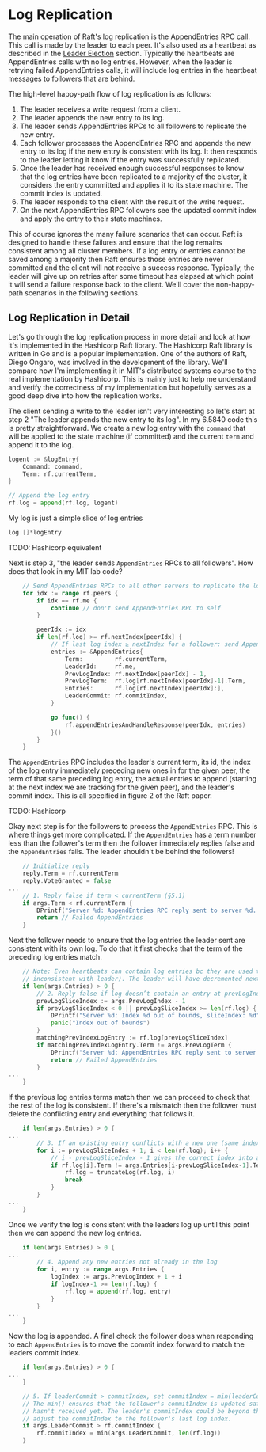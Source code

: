 # Log Replication

The main operation of Raft's log replication is the AppendEntries RPC call. This call is made by the leader to each peer. It's also used as a heartbeat as described in the [Leader Election](./leader-election.md) section. Typically the heartbeats are AppendEntries calls with no log entries. However, when the leader is retrying failed AppendEntries calls, it will include log entries in the heartbeat messages to followers that are behind.

The high-level happy-path flow of log replication is as follows:

1. The leader receives a write request from a client.
2. The leader appends the new entry to its log.
3. The leader sends AppendEntries RPCs to all followers to replicate the new entry.
4. Each follower processes the AppendEntries RPC and appends the new entry to its log if the new entry is consistent with its log. It then responds to the leader letting it know if the entry was successfully replicated.
5. Once the leader has received enough successful responses to know that the log entries have been replicated to a majority of the cluster, it considers the entry committed and applies it to its state machine. The commit index is updated.
6. The leader responds to the client with the result of the write request.
7. On the next AppendEntries RPC followers see the updated commit index and apply the entry to their state machines.

This of course ignores the many failure scenarios that can occur. Raft is designed to handle these failures and ensure that the log remains consistent among all cluster members. If a log entry or entries cannot be saved among a majority then Raft ensures those entries are never committed and the client will not receive a success response. Typically, the leader will give up on retries after some timeout has elapsed at which point it will send a failure response back to the client. We'll cover the non-happy-path scenarios in the following sections.

## Log Replication in Detail

Let's go through the log replication process in more detail and look at how it's implemented in the Hashicorp Raft library. The Hashicorp Raft library is written in Go and is a popular implementation. One of the authors of Raft, Diego Ongaro, was involved in the development of the library. We'll compare how I'm implementing it in MIT's distributed systems course to the real implementation by Hashicorp. This is mainly just to help me understand and verify the correctness of my implementation but hopefully serves as a good deep dive into how the replication works.

The client sending a write to the leader isn't very interesting so let's start at step 2 "The leader appends the new entry to its log". In my 6.5840 code this is pretty straightforward. We create a new log entry with the `command` that will be applied to the state machine (if committed) and the current `term` and append it to the log.

```go
logent := &logEntry{
	Command: command,
	Term: rf.currentTerm,
}

// Append the log entry
rf.log = append(rf.log, logent)
```

My log is just a simple slice of log entries

```go
log []*logEntry
```

TODO: Hashicorp equivalent

Next is step 3, "the leader sends `AppendEntries` RPCs to all followers". How does that look in my MIT lab code?

```go
	// Send AppendEntries RPCs to all other servers to replicate the log
	for idx := range rf.peers {
		if idx == rf.me {
			continue // don't send AppendEntries RPC to self
		}

		peerIdx := idx
		if len(rf.log) >= rf.nextIndex[peerIdx] {
			// If last log index ≥ nextIndex for a follower: send AppendEntries RPC with log entries starting at nextIndex
			entries := &AppendEntries{
				Term:         rf.currentTerm,
				LeaderId:     rf.me,
				PrevLogIndex: rf.nextIndex[peerIdx] - 1,
				PrevLogTerm:  rf.log[rf.nextIndex[peerIdx]-1].Term,
				Entries:      rf.log[rf.nextIndex[peerIdx]:],
				LeaderCommit: rf.commitIndex,
			}

			go func() {
				rf.appendEntriesAndHandleResponse(peerIdx, entries)
			}()
		}
	}
```

The `AppendEntries` RPC includes the leader's current term, its id, the index of the log entry immediately preceding new ones in for the given peer, the term of that same preceding log entry, the actual entries to append (starting at the next index we are tracking for the given peer), and the leader's commit index. This is all specified in figure 2 of the Raft paper.

TODO: Hashicorp

Okay next step is for the followers to process the `AppendEntries` RPC. This is where things get more complicated. If the `AppendEntries` has a term number less than the follower's term then the follower immediately replies false and the `AppendEntries` fails. The leader shouldn't be behind the followers!

```go
	// Initialize reply
	reply.Term = rf.currentTerm
	reply.VoteGranted = false
...
	// 1. Reply false if term < currentTerm (§5.1)
	if args.Term < rf.currentTerm {
		DPrintf("Server %d: AppendEntries RPC reply sent to server %d. Term %d < currentTerm %d", rf.me, args.LeaderId, args.Term, rf.currentTerm)
		return // Failed AppendEntries
	}
```

Next the follower needs to ensure that the log entries the leader sent are consistent with its own log. To do that it first checks that the term of the preceding log entries match.

```go
	// Note: Even heartbeats can contain log entries bc they are used to retry failed appends (e.g. follower logs is
	// inconsistent with leader). The leader will have decremented nextIndex for the follower that failed to append.
	if len(args.Entries) > 0 {
		// 2. Reply false if log doesn’t contain an entry at prevLogIndex whose term matches prevLogTerm (§5.3)
		prevLogSliceIndex := args.PrevLogIndex - 1
		if prevLogSliceIndex < 0 || prevLogSliceIndex >= len(rf.log) {
			DPrintf("Server %d: Index %d out of bounds, sliceIndex: %d", rf.me, args.PrevLogIndex, prevLogSliceIndex)
			panic("Index out of bounds")
		}
		matchingPrevIndexLogEntry := rf.log[prevLogSliceIndex]
		if matchingPrevIndexLogEntry.Term != args.PrevLogTerm {
			DPrintf("Server %d: AppendEntries RPC reply sent to server %d. Log doesn't contain an entry at prevLogIndex %d whose term matches prevLogTerm %d", rf.me, args.LeaderId, args.PrevLogIndex, args.PrevLogTerm)
			return // Failed AppendEntries
		}
...
    }
```

If the previous log entries terms match then we can proceed to check that the rest of the log is consistent. If there's a mismatch then the follower must delete the conflicting entry and everything that follows it.

```go
	if len(args.Entries) > 0 {
...
		// 3. If an existing entry conflicts with a new one (same index but different terms), delete the existing entry and all that follow it (§5.3)
		for i := prevLogSliceIndex + 1; i < len(rf.log); i++ {
			// i - prevLogSliceIndex - 1 gives the correct index into args.Entries
			if rf.log[i].Term != args.Entries[i-prevLogSliceIndex-1].Term {
				rf.log = truncateLog(rf.log, i)
				break
			}
		}
...
    }
```

Once we verify the log is consistent with the leaders log up until this point then we can append the new log entries.

```go
	if len(args.Entries) > 0 {
...
        // 4. Append any new entries not already in the log
		for i, entry := range args.Entries {
			logIndex := args.PrevLogIndex + 1 + i
			if logIndex-1 >= len(rf.log) {
				rf.log = append(rf.log, entry)
			}
		}
...
    }
```

Now the log is appended. A final check the follower does when responding to each `AppendEntries` is to move the commit index forward to match the leaders commit index.

```go
	if len(args.Entries) > 0 {
...
    }

	// 5. If leaderCommit > commitIndex, set commitIndex = min(leaderCommit, index of last new entry) (§5.3)
	// The min() ensures that the follower's commitIndex is updated safely, preventing it committing entries that it
	// hasn't received yet. The leader's commitIndex could be beyond the follower's last log index. In that case, we
	// adjust the commitIndex to the follower's last log index.
	if args.LeaderCommit > rf.commitIndex {
		rf.commitIndex = min(args.LeaderCommit, len(rf.log))
	}
```
